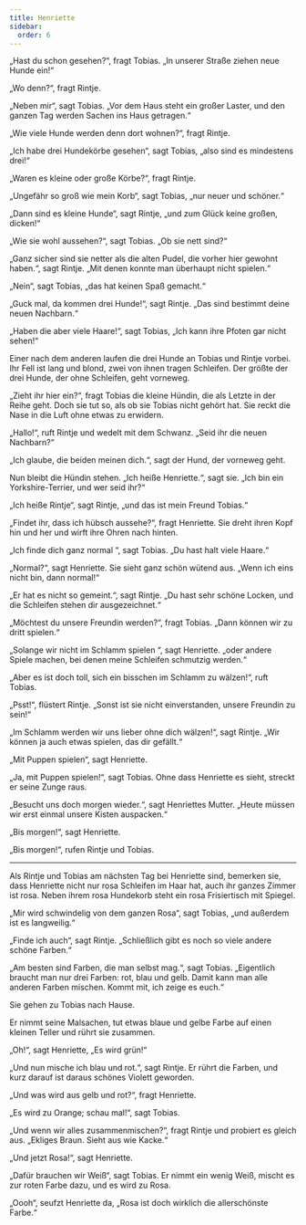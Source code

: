 ```yaml
---
title: Henriette
sidebar:
  order: 6
---
```


„Hast du schon gesehen?“, fragt Tobias. „In unserer Straße ziehen neue Hunde ein!“

„Wo denn?“, fragt Rintje.

„Neben mir“, sagt Tobias. „Vor dem Haus steht ein großer Laster, und den ganzen Tag werden Sachen ins Haus getragen.“

„Wie viele Hunde werden denn dort wohnen?“, fragt Rintje.

„Ich habe drei Hundekörbe gesehen“, sagt Tobias, „also sind es mindestens drei!“

„Waren es kleine oder große Körbe?“, fragt Rintje.

„Ungefähr so groß wie mein Korb“, sagt Tobias, „nur neuer und schöner.“

„Dann sind es kleine Hunde“, sagt Rintje, „und zum Glück keine großen, dicken!“

„Wie sie wohl aussehen?“, sagt Tobias. „Ob sie nett sind?“

„Ganz sicher sind sie netter als die alten Pudel, die vorher hier gewohnt haben.“, sagt Rintje. „Mit denen konnte man überhaupt nicht spielen.“

„Nein“, sagt Tobias, „das hat keinen Spaß gemacht.“

„Guck mal, da kommen drei Hunde!“, sagt Rintje. „Das sind bestimmt deine neuen Nachbarn.“

„Haben die aber viele Haare!“, sagt Tobias, „Ich kann ihre Pfoten gar nicht sehen!“

Einer nach dem anderen laufen die drei Hunde an Tobias und Rintje vorbei. Ihr Fell ist lang und blond, zwei von ihnen tragen Schleifen. Der größte der drei Hunde, der ohne Schleifen, geht vorneweg.

„Zieht ihr hier ein?“, fragt Tobias die kleine Hündin, die als Letzte in der Reihe geht. Doch sie tut so, als ob sie Tobias nicht gehört hat. Sie reckt die Nase in die Luft ohne etwas zu erwidern.

„Hallo!“, ruft Rintje und wedelt mit dem Schwanz. „Seid ihr die neuen Nachbarn?“

„Ich glaube, die beiden meinen dich.“, sagt der Hund, der vorneweg geht.

Nun bleibt die Hündin stehen. „Ich heiße Henriette.“, sagt sie. „Ich bin ein Yorkshire-Terrier, und wer seid ihr?“

„Ich heiße Rintje“, sagt Rintje, „und das ist mein Freund Tobias.“

„Findet ihr, dass ich hübsch aussehe?“, fragt Henriette. Sie dreht ihren Kopf hin und her und wirft ihre Ohren nach hinten.

„Ich finde dich ganz normal “, sagt Tobias. „Du hast halt viele Haare.“

„Normal?“, sagt Henriette. Sie sieht ganz schön wütend aus. „Wenn ich eins nicht bin, dann normal!“

„Er hat es nicht so gemeint.“, sagt Rintje. „Du hast sehr schöne Locken, und die Schleifen stehen dir ausgezeichnet.“

„Möchtest du unsere Freundin werden?“, fragt Tobias. „Dann können wir zu dritt spielen.“

„Solange wir nicht im Schlamm spielen “, sagt Henriette. „oder andere Spiele machen, bei denen meine Schleifen schmutzig werden.“

„Aber es ist doch toll, sich ein bisschen im Schlamm zu wälzen!“, ruft Tobias.

„Psst!“, flüstert Rintje. „Sonst ist sie nicht einverstanden, unsere Freundin zu sein!“

„Im Schlamm werden wir uns lieber ohne dich wälzen!“, sagt Rintje. „Wir können ja auch etwas spielen, das dir gefällt.“

„Mit Puppen spielen“, sagt Henriette.

„Ja, mit Puppen spielen!“, sagt Tobias. Ohne dass Henriette es sieht, streckt er seine Zunge raus.

„Besucht uns doch morgen wieder.“, sagt Henriettes Mutter. „Heute müssen wir erst einmal unsere Kisten auspacken.“

„Bis morgen!“, sagt Henriette.

„Bis morgen!“, rufen Rintje und Tobias.

---

Als Rintje und Tobias am nächsten Tag bei Henriette sind, bemerken sie, dass Henriette nicht nur rosa Schleifen im Haar hat, auch ihr ganzes Zimmer ist rosa. Neben ihrem rosa Hundekorb steht ein rosa Frisiertisch mit Spiegel.

„Mir wird schwindelig von dem ganzen Rosa“, sagt Tobias, „und außerdem ist es langweilig.“

„Finde ich auch“, sagt Rintje. „Schließlich gibt es noch so viele andere schöne Farben.“

„Am besten sind Farben, die man selbst mag.“, sagt Tobias. „Eigentlich braucht man nur drei Farben: rot, blau und gelb. Damit kann man alle anderen Farben mischen. Kommt mit, ich zeige es euch.“

Sie gehen zu Tobias nach Hause.

Er nimmt seine Malsachen, tut etwas blaue und gelbe Farbe auf einen kleinen Teller und rührt sie zusammen.

„Oh!“, sagt Henriette, „Es wird grün!“

„Und nun mische ich blau und rot.“, sagt Rintje. Er rührt die Farben, und kurz darauf ist daraus schönes Violett geworden.

„Und was wird aus gelb und rot?“, fragt Henriette.

„Es wird zu Orange; schau mal!“, sagt Tobias.

„Und wenn wir alles zusammenmischen?“, fragt Rintje und probiert es gleich aus. „Ekliges Braun. Sieht aus wie Kacke.“

„Und jetzt Rosa!“, sagt Henriette.

„Dafür brauchen wir Weiß“, sagt Tobias. Er nimmt ein wenig Weiß, mischt es zur roten Farbe dazu, und es wird zu Rosa.

„Oooh“, seufzt Henriette da, „Rosa ist doch wirklich die allerschönste Farbe.“
